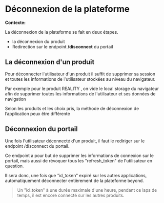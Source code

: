 # Déconnexion de la plateforme

**Contexte:**

La déconnexion de la plateforme se fait en deux étapes.
- la déconnexion du produit
- Redirection sur le endpoint **/disconnect** du portail

## La déconnexion d'un produit

Pour déconnecter l'utilisateur d'un produit il suffit de supprimer sa session et toutes les informations de l'utilisateur stockées au niveau du navigateur.

Par exemple pour le produit REALITY , on vide le local storage du navigateur afin de supprimer toutes les informations de l'utilisateur et ses données de navigation

Selon les produits et les choix pris, la méthode de déconnexion de l’application peux être différente

## Déconnexion du portail

Une fois l'utilisateur déconnecté d'un produit, il faut le rediriger sur le endpoint /disconnect du portail.

Ce endpoint a pour but de supprimer les informations de connexion sur le portail, mais aussi de révoquer tous les "refresh_token" de l'utilisateur en question.

Il sera donc, une fois que "id_token" expiré sur les autres applications, automatiquement déconnecter entièrement de la plateforme beyond.

> Un "id_token" à une durée maximale d'une heure, pendant ce laps de temps, il est encore connecté sur les autres produits.
